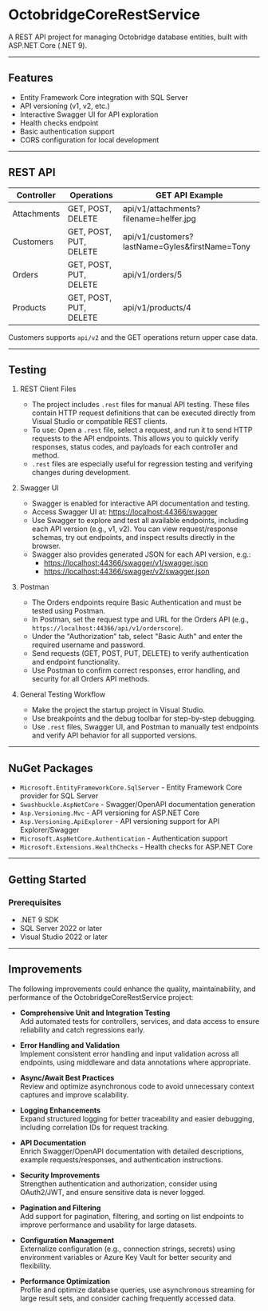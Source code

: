 # OctobridgeCoreRestService

A REST API project for managing Octobridge database entities, built with ASP.NET Core (.NET 9).

---

## Features

- Entity Framework Core integration with SQL Server
- API versioning (v1, v2, etc.)
- Interactive Swagger UI for API exploration
- Health checks endpoint
- Basic authentication support
- CORS configuration for local development

---

## REST API

Controller        | Operations               | GET API Example
-------------     |--------------------------|----------------------------
Attachments       | GET, POST, DELETE        | api/v1/attachments?filename=helfer.jpg
Customers         | GET, POST, PUT, DELETE   | api/v1/customers?lastName=Gyles&firstName=Tony
Orders            | GET, POST, PUT, DELETE   | api/v1/orders/5
Products          | GET, POST, PUT, DELETE   | api/v1/products/4

Customers supports ```api/v2``` and the GET operations return upper case data. 

---

## Testing

1. REST Client Files
   - The project includes `.rest` files for manual API testing. These files contain HTTP request definitions that can be executed directly from Visual Studio or compatible REST clients.
   - To use: Open a `.rest` file, select a request, and run it to send HTTP requests to the API endpoints. This allows you to quickly verify responses, status codes, and payloads for each controller and method.
   - `.rest` files are especially useful for regression testing and verifying changes during development.

2. Swagger UI
   - Swagger is enabled for interactive API documentation and testing.
   - Access Swagger UI at: <https://localhost:44366/swagger>
   - Use Swagger to explore and test all available endpoints, including each API version (e.g., v1, v2). You can view request/response schemas, try out endpoints, and inspect results directly in the browser.
   - Swagger also provides generated JSON for each API version, e.g.:
     - <https://localhost:44366/swagger/v1/swagger.json>
     - <https://localhost:44366/swagger/v2/swagger.json>

3. Postman
   - The Orders endpoints require Basic Authentication and must be tested using Postman.
   - In Postman, set the request type and URL for the Orders API (e.g., `https://localhost:44366/api/v1/orderscore`).
   - Under the "Authorization" tab, select "Basic Auth" and enter the required username and password.
   - Send requests (GET, POST, PUT, DELETE) to verify authentication and endpoint functionality.
   - Use Postman to confirm correct responses, error handling, and security for all Orders API methods.

4. General Testing Workflow
   - Make the project the startup project in Visual Studio.
   - Use breakpoints and the debug toolbar for step-by-step debugging.
   - Use `.rest` files, Swagger UI, and Postman to manually test endpoints and verify API behavior for all supported versions.

---

## NuGet Packages

- `Microsoft.EntityFrameworkCore.SqlServer` - Entity Framework Core provider for SQL Server
- `Swashbuckle.AspNetCore` - Swagger/OpenAPI documentation generation
- `Asp.Versioning.Mvc` - API versioning for ASP.NET Core
- `Asp.Versioning.ApiExplorer` - API versioning support for API Explorer/Swagger
- `Microsoft.AspNetCore.Authentication` - Authentication support
- `Microsoft.Extensions.HealthChecks` - Health checks for ASP.NET Core

---

## Getting Started

### Prerequisites

- .NET 9 SDK  
- SQL Server 2022 or later  
- Visual Studio 2022 or later  

---

## Improvements

The following improvements could enhance the quality, maintainability, and performance of the OctobridgeCoreRestService project:

- **Comprehensive Unit and Integration Testing**  
  Add automated tests for controllers, services, and data access to ensure reliability and catch regressions early.

- **Error Handling and Validation**  
  Implement consistent error handling and input validation across all endpoints, using middleware and data annotations where appropriate.

- **Async/Await Best Practices**  
  Review and optimize asynchronous code to avoid unnecessary context captures and improve scalability.

- **Logging Enhancements**  
  Expand structured logging for better traceability and easier debugging, including correlation IDs for request tracking.

- **API Documentation**  
  Enrich Swagger/OpenAPI documentation with detailed descriptions, example requests/responses, and authentication instructions.

- **Security Improvements**  
  Strengthen authentication and authorization, consider using OAuth2/JWT, and ensure sensitive data is never logged.

- **Pagination and Filtering**  
  Add support for pagination, filtering, and sorting on list endpoints to improve performance and usability for large datasets.

- **Configuration Management**  
  Externalize configuration (e.g., connection strings, secrets) using environment variables or Azure Key Vault for better security and flexibility.

- **Performance Optimization**  
  Profile and optimize database queries, use asynchronous streaming for large result sets, and consider caching frequently accessed data.
